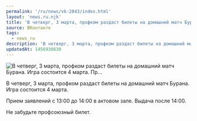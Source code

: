 ```yaml
---
permalink: '/ru/news/vk-2843/index.html'
layout: 'news.ru.njk'
title: 'В четверг, 3 марта, профком раздаст билеты на домашний матч Бурана. Игра состоится 4 марта.  Пр…'
source: ВКонтакте
tags:
  - news_ru
description: 'В четверг, 3 марта, профком раздаст билеты на домашний матч Бурана. Игра состоится 4 марта.  Пр…'
updatedAt: 1456938630
---
```

![В четверг, 3 марта, профком раздаст билеты на домашний матч Бурана. Игра состоится 4 марта.  Пр…](https://sun9-69.userapi.com/impf/c628731/v628731019/469b9/71r9HBzJMrM.jpg?size=800x484&quality=96&proxy=1&sign=6fe121f4ae9579307043d28d5506ba34&c_uniq_tag=BbmIXdNAQ-fbpoLSFSqHfKbiX7TptQOVWdS9THWxTzo&type=album)

В четверг, 3 марта, профком раздаст билеты на домашний матч Бурана. Игра состоится 4 марта.

Прием заявлений с 13:00 до 14:00 в актовом зале. Выдача после 14:00.

Не забудьте профсоюзный билет.
